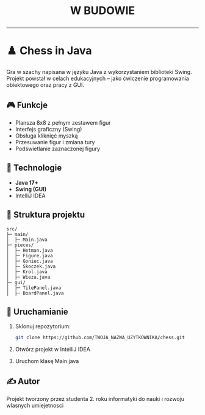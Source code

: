 # <p align="center">W BUDOWIE</p>
<hr>

# ♟️ Chess in Java

Gra w szachy napisana w języku Java z wykorzystaniem biblioteki Swing.  
Projekt powstał w celach edukacyjnych – jako ćwiczenie programowania obiektowego oraz pracy z GUI.

## 🎮 Funkcje

- Plansza 8x8 z pełnym zestawem figur
- Interfejs graficzny (Swing)
- Obsługa kliknięć myszką
- Przesuwanie figur i zmiana tury
- Podświetlanie zaznaczonej figury

## 🔧 Technologie

- **Java 17+**
- **Swing (GUI)**
- IntelliJ IDEA

## 📁 Struktura projektu
```
src/
├─ main/
│  ├─ Main.java
├─ pieces/
│  ├─ Hetman.java
│  ├─ Figure.java
│  ├─ Goniec.java
│  ├─ Skoczek.java
│  ├─ Krol.java
│  ├─ Wieza.java
├─ gui/
│  ├─ TilePanel.java
│  ├─ BoardPanel.java
```
## 🚀 Uruchamianie

1. Sklonuj repozytorium:
   ```bash
   git clone https://github.com/TWOJA_NAZWA_UZYTKOWNIKA/chess.git
2. Otwórz projekt w IntelliJ IDEA

3. Uruchom klasę Main.java

## ✍️ Autor
Projekt tworzony przez studenta 2. roku informatyki do nauki i rozwoju wlasnych umiejetnosci
